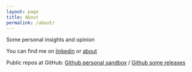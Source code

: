```yaml
---
layout: page
title: About
permalink: /about/
---
```


Some personal insights and opinion 

You can find me on 
[linkedin](https://www.linkedin.com/in/compagnon/)
or 
[about](https://about.me/gcompagnon/)

Public repos at GitHub:
[Github personal sandbox](https://github.com/gcompagnon/) / 
[Github some releases](https://github.com/compagnon/)
